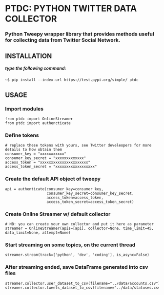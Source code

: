# PTDC: PYTHON TWITTER DATA COLLECTOR

### Python Tweepy wrapper library that provides methods useful for collecting data from Twitter Social Network.

## INSTALLATION
##### type the following command:
    ~$ pip install --index-url https://test.pypi.org/simple/ ptdc

## USAGE
### Import modules
    from ptdc import OnlineStreamer
    from ptdc import authencticate
   
### Define tokens
    # replace these tokens with yours, see Twitter develeopers for more details to how obtain them
    consumer_key = "xxxxxxxxxxx"
    consumer_key_secret = "xxxxxxxxxxxxx"
    access_token = "xxxxxxxxxxxxxxxxxxxxxx"
    access_token_secret = "xxxxxxxxxxxxxxxxxx"
    
### Create the default API object of tweepy
    api = authenticate(consumer_key=consumer_key,
                       consumer_key_secret=consumer_key_secret,
                       access_token=access_token,
                       access_token_secret=access_token_secret)

### Create Online Streamer w/ default collector
    # NB: you can create your own collector and put it here as parameter
    streamer = OnlineStreamer(apis=[api], collector=None, time_limit=45, data_limit=None, attempt=None)

### Start streaming on some topics, on the current thread
    streamer.stream(track=['python', 'dev', 'coding'], is_async=False)

### After streaming ended, save DataFrame generated into csv files
    streamer.collector.user_dataset_to_csv(filename="../data/accounts.csv")
    streamer.collector.tweets_dataset_to_csv(filename="../data/statuses.csv")
